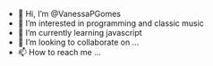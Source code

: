 - 👋 Hi, I’m @VanessaPGomes
- 👀 I’m interested in programming and classic music
- 🌱 I’m currently learning javascript
- 💞️ I’m looking to collaborate on ...
- 📫 How to reach me ...


<!---
VanessaPGomes/VanessaPGomes is a ✨ special ✨ repository because its `README.md` (this file) appears on your GitHub profile.
You can click the Preview link to take a look at your changes.
--->

